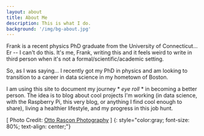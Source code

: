 ```yaml
---
layout: about
title: About Me
description: This is what I do.
background: '/img/bg-about.jpg'
---
```



Frank is a recent physics PhD graduate from the University of Connecticut... Er -- I can't do this. 
It's me, Frank, writing this and it feels weird to write in third person when it's not a formal/scientific/academic setting. 

So, as I was saying... I recently got my PhD in physics and am looking to transition to a career in data science in my hometown of Boston.

I am using this site to document my journey \* *eye roll* \* in becoming a better person. The idea is to blog about cool projects I'm working 
(in data science, with the Raspberry Pi, this very blog, or anything I find cool enough to share), living a healthier lifestyle, and my progress 
in this job hunt.

\[ Photo Credit: [Otto Rascon Photography](http://ottorascon.com/) \]
{: style="color:gray; font-size: 80%; text-align: center;"}

